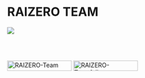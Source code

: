 <h1> RAIZERO TEAM </h1>

<picture> 
  <img src="https://github.com/MBM-Coders/Team-Assets/blob/main/Img/Profile%20Img/Team%20Img.jpg" > 
</picture>

<br><br>

<p align="left"> 
<img src="https://komarev.com/ghpvc/?username=RAIZERO-Team&label=Profile%20views&color=0047AB&style=plastic?" alt="RAIZERO-Team" height=24px, width=150px/> 

<img src="https://img.shields.io/github/followers/RAIZERO-Team?label=Followers&style=social" alt="RAIZERO-Teamfollowers"  height=24px, width=150px />
</p>

<!---
![1904 i305 016_programmer professional illustration](https://github.com/MBM-Coders/.github/assets/119693125/76562ca9-2f6f-4dab-93ed-6cf215c1c893)
--->
